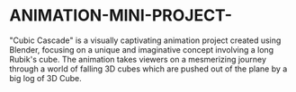 # ANIMATION-MINI-PROJECT-
"Cubic Cascade" is a visually captivating animation project created using Blender, focusing on a unique and imaginative concept involving a long Rubik's cube. The animation takes viewers on a mesmerizing journey through a world of falling 3D cubes which are pushed out of the plane by a big log of 3D Cube.
